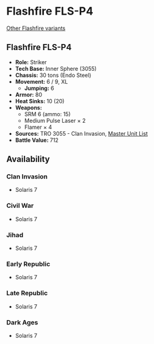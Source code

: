 # Flashfire FLS-P4

[Other Flashfire variants](../flashfire.md)

## Flashfire FLS-P4
- **Role:** Striker
- **Tech Base:** Inner Sphere (3055)
- **Chassis:** 30 tons (Endo Steel)
- **Movement:** 6 / 9, XL
  - **Jumping:** 6
- **Armor:** 80
- **Heat Sinks:** 10 (20)
- **Weapons:**
  - SRM 6 (ammo: 15)
  - Medium Pulse Laser × 2
  - Flamer × 4
- **Sources:** TRO 3055 - Clan Invasion, [Master Unit List](http://masterunitlist.info/Unit/Details/1121/flashfire-fls-p4)
- **Battle Value:** 712

## Availability

### Clan Invasion
- Solaris 7

### Civil War
- Solaris 7

### Jihad
- Solaris 7

### Early Republic
- Solaris 7

### Late Republic
- Solaris 7

### Dark Ages
- Solaris 7

